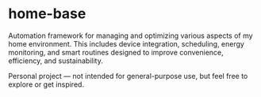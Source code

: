 # home-base
Automation framework for managing and optimizing various aspects of my home environment. This includes device integration, scheduling, energy monitoring, and smart routines designed to improve convenience, efficiency, and sustainability.

Personal project — not intended for general-purpose use, but feel free to explore or get inspired.
